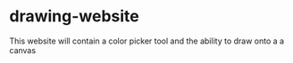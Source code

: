 # drawing-website

This website will contain a color picker tool and the ability to draw onto a a canvas
